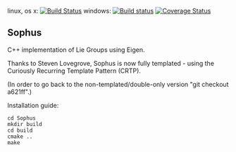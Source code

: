 linux, os x: [![Build Status](https://travis-ci.org/strasdat/Sophus.svg?branch=master)](https://travis-ci.org/strasdat/Sophus) 
windows: [![Build status](https://ci.appveyor.com/api/projects/status/um4285lwhs8ci7pt/branch/master?svg=true)](https://ci.appveyor.com/project/strasdat/sophus/branch/master)
[![Coverage Status](https://coveralls.io/repos/github/strasdat/Sophus/badge.svg?branch=master)](https://coveralls.io/github/strasdat/Sophus?branch=master)

Sophus
------

C++ implementation of Lie Groups using Eigen.

Thanks to Steven Lovegrove, Sophus is now fully templated  - using the Curiously Recurring Template Pattern (CRTP).

(In order to go back to the non-templated/double-only version "git checkout a621ff".)

Installation guide:

```
cd Sophus
mkdir build
cd build
cmake ..
make
```


